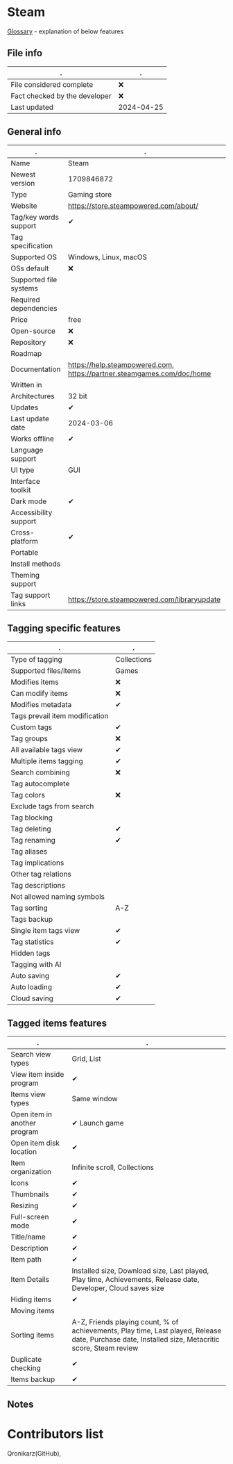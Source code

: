 # Steam
[Glossary](glossary.md) - explanation of below features

## File info
. | . |
---|---
File considered complete | ❌
Fact checked by the developer | ❌
Last updated | 2024-04-25

## General info
. | . |
---|---
Name | Steam
Newest version | 1709846872
Type | Gaming store
Website | https://store.steampowered.com/about/
Tag/key words support | ✔
Tag specification | 
Supported OS | Windows, Linux, macOS
OSs default | ❌
Supported file systems | 
Required dependencies | 
Price | free
Open-source | ❌
Repository | ❌
Roadmap | 
Documentation | https://help.steampowered.com, https://partner.steamgames.com/doc/home
Written in | 
Architectures | 32 bit
Updates | ✔
Last update date | 2024-03-06
Works offline | ✔
Language support | 
UI type | GUI
Interface toolkit | 
Dark mode | ✔
Accessibility support | 
Cross-platform | ✔
Portable | 
Install methods | 
Theming support | 
Tag support links | https://store.steampowered.com/libraryupdate

## Tagging specific features
. | . |
---|---
Type of tagging | Collections
Supported files/items | Games
Modifies items | ❌
Can modify items | ❌
Modifies metadata | ✔
Tags prevail item modification | 
Custom tags | ✔
Tag groups | ❌
All available tags view | ✔
Multiple items tagging | ✔
Search combining | ❌
Tag autocomplete | 
Tag colors | ❌
Exclude tags from search | 
Tag blocking | 
Tag deleting | ✔
Tag renaming | ✔
Tag aliases | 
Tag implications | 
Other tag relations | 
Tag descriptions | 
Not allowed naming symbols | 
Tag sorting | A-Z
Tags backup | 
Single item tags view | ✔
Tag statistics | ✔
Hidden tags | 
Tagging with AI | 
Auto saving | ✔
Auto loading | ✔
Cloud saving | ✔

## Tagged items features
. | . |
---|---
Search view types | Grid, List
View item inside program | ✔
Items view types | Same window
Open item in another program | ✔ Launch game
Open item disk location | ✔
Item organization | Infinite scroll, Collections
Icons | ✔
Thumbnails | ✔
Resizing | ✔
Full-screen mode | ✔
Title/name | ✔
Description | ✔
Item path | ✔
Item Details | Installed size, Download size, Last played, Play time, Achievements, Release date, Developer, Cloud saves size
Hiding items | ✔
Moving items | 
Sorting items | A-Z, Friends playing count, % of achievements, Play time, Last played, Release date, Purchase date, Installed size, Metacritic score, Steam review
Duplicate checking | ✔
Items backup | ✔

## Notes


# Contributors list
Qronikarz(GitHub), 
